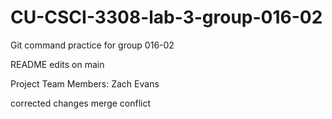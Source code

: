 # CU-CSCI-3308-lab-3-group-016-02

Git command practice for group 016-02

README edits on main

Project Team Members: Zach Evans



corrected changes
merge conflict
